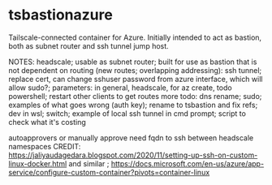 # tsbastionazure
Tailscale-connected container for Azure. Initially intended to act as bastion, both as subnet router and ssh tunnel jump host.

NOTES:
headscale; usable as subnet router; built for use as bastion that is not dependent on routing (new routes; overlapping addressing): ssh tunnel; replace cert, can change sshuser password from azure interface, which will allow sudo?; parameters: in general, headscale, for az create, todo powershell; restart other clients to get routes
more todo: dns rename; sudo; examples of what goes wrong (auth key); rename to tsbastion and fix refs; dev in wsl; switch; example of local ssh tunnel in cmd prompt; script to check what it's costing

autoapprovers or manually approve
need fqdn to ssh between headscale namespaces
CREDIT: https://jaliyaudagedara.blogspot.com/2020/11/setting-up-ssh-on-custom-linux-docker.html and similar ; https://docs.microsoft.com/en-us/azure/app-service/configure-custom-container?pivots=container-linux
